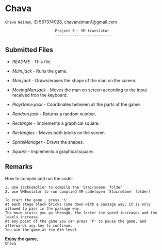 **Chava**
===============================================================================
`Chava Neiman`, ID 567374928, chavaneiman1@gmail.com

                           Project 9 - VM translator
                           --------------------------


**Submitted Files**
---------------
- *README*          - This file.

- *Main.jack*       - Runs the game.

- *Man.jack*        - Draws/erases the shape of the man on the screen.

- *MovingMan.jack*  - Moves the man on screen according to the input received fron the keyboard.

- *PlayGame.jack*   - Coordinates between all the parts of the game.

- *Random.jack*     - Returns a random number.

- *Rectangle*      - Implements a graphical square. 

- *Rectangles*      - Moves both bricks on the screen.

- *SpriteManager*   - Draws the shapes.

- *Square*          - Implements a graphical square.


**Remarks**
-------

How to compile and run the code:

    1. Use jackComplier to compile the 'StairsGame' folder
    2. use VMEmulator to run complied VM code(open 'StairsGame' folder)

    To start the game , press 'S'.
    At each stage black bricks come down with a passage way, It is only allowed to pass in the passage way.
    The more stairs you go through, the faster the speed increases and the levels increase.
    At any point of the game you can press 'P' to pause the game, and afterwards any key to continue.
    You win the game at the 6th level.

**Enjoy the game**,\
`Chava`